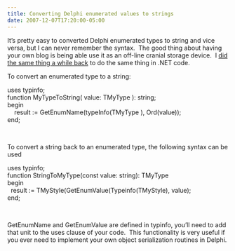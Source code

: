```yaml
---
title: Converting Delphi enumerated values to strings
date: 2007-12-07T17:20:00-05:00
---
```

It&#8217;s pretty easy to converted Delphi enumerated types to string and vice versa, but I can never remember the syntax.  The good thing about having your own blog is being able use it as an off-line cranial storage device.  I [did the same thing a while back](http://anotherlab.rajapet.net/2005/04/convert-string-to-enumerated-enum.html "Convert a string to an enumerated (enum) value") to do the same thing in .NET code.

To convert an enumerated type to a string:

<div>
  <span>uses typinfo; </span>
</div>

<div>
  <span></span><span>function</span><span> MyTypeToString( value: TMyType ): string; </span>
</div>

<div>
  <span></span><span>begin</span><span> </span>
</div>

<div>
  <span>    result :</span><span>=</span><span> GetEnumName(typeInfo(TMyType ), Ord(value)); </span>
</div>

<div>
  <span></span><span>end</span><span>; </span>
</div>

 

To convert a string back to an enumerated type, the following syntax can be used

<div>
  <span>uses typinfo; </span>
</div>

<div>
  <span></span><span>function</span><span> StringToMyType(</span><span>const</span><span> value: string): TMyType </span>
</div>

<div>
  <span></span><span>begin</span><span> </span>
</div>

<div>
  <span>  result :</span><span>=</span><span> TMyStyle(GetEnumValue(Typeinfo(TMyStyle), value); </span>
</div>

<div>
  <span></span><span>end</span><span>;</span>
</div>

 

GetEnumName and GetEnumValue are defined in typinfo, you&#8217;ll need to add that unit to the uses clause of your code.  This functionality is very useful if you ever need to implement your own object serialization routines in Delphi.
